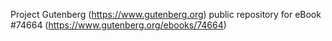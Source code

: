 Project Gutenberg (https://www.gutenberg.org) public repository for eBook #74664 (https://www.gutenberg.org/ebooks/74664)
